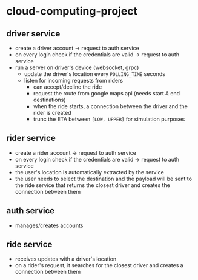 # cloud-computing-project

## driver service
- create a driver account -> request to auth service
- on every login check if the credentials are valid -> request to auth service
- run a server on driver's device (websocket, grpc)
    - update the driver's location every `POLLING_TIME` seconds
    - listen for incoming requests from riders
        - can accept/decline the ride
        - request the route from google maps api (needs start & end destinations)
        - when the ride starts, a connection between the driver and the rider is created
        - trunc the ETA between `[LOW, UPPER]` for simulation purposes

## rider service
- create a rider account -> request to auth service
- on every login check if the credentials are valid -> request to auth service
- the user's location is automatically extracted by the service
- the user needs to select the destination and the payload will be sent to the ride service that returns the closest driver and creates the connection between them

## auth service
- manages/creates accounts

## ride service
- receives updates with a driver's location
- on a rider's request, it searches for the closest driver and creates a connection between them
